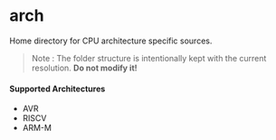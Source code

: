 # arch

Home directory for CPU architecture specific sources.

> Note : The folder structure is intentionally kept with the current resolution. **Do not modify it!**

#### Supported Architectures
* AVR
* RISCV
* ARM-M
